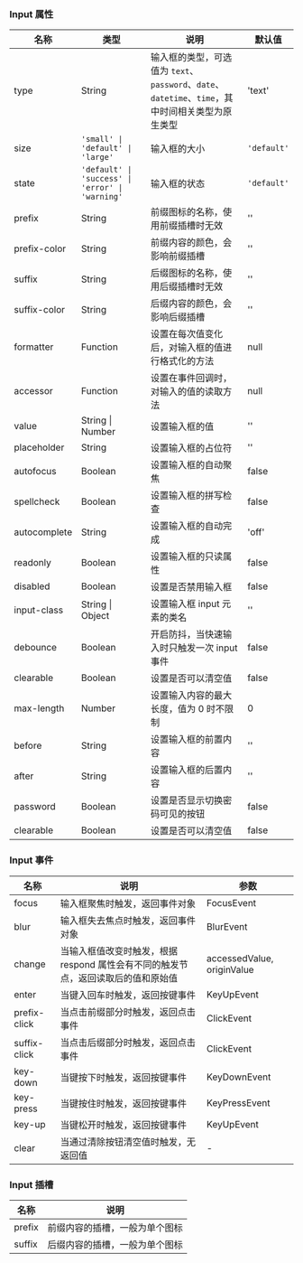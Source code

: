 ### Input 属性

| 名称         | 类型             | 说明                                                                                              | 默认值    |
| ------------ | ---------------- | ------------------------------------------------------------------------------------------------- | --------- |
| type         | String           | 输入框的类型，可选值为 `text`、`password`、`date`、`datetime`、`time`，其中时间相关类型为原生类型 | 'text'    |
| size         | `'small' \| 'default' \| 'large'`           | 输入框的大小                                                | `'default'` |
| state        | `'default' \| 'success' \| 'error' \| 'warning'`           | 输入框的状态                                   | `'default'` |
| prefix       | String           | 前缀图标的名称，使用前缀插槽时无效                                                                | ''        |
| prefix-color | String           | 前缀内容的颜色，会影响前缀插槽                                                                    | ''        |
| suffix       | String           | 后缀图标的名称，使用后缀插槽时无效                                                                | ''        |
| suffix-color | String           | 后缀内容的颜色，会影响后缀插槽                                                                    | ''        |
| formatter    | Function         | 设置在每次值变化后，对输入框的值进行格式化的方法                                                  | null      |
| accessor     | Function         | 设置在事件回调时，对输入的值的读取方法                                                            | null      |
| value        | String \| Number | 设置输入框的值                                                                                    | ''        |
| placeholder  | String           | 设置输入框的占位符                                                                                | ''        |
| autofocus    | Boolean          | 设置输入框的自动聚焦                                                                              | false     |
| spellcheck   | Boolean          | 设置输入框的拼写检查                                                                              | false     |
| autocomplete | String           | 设置输入框的自动完成                                                                              | 'off'     |
| readonly     | Boolean          | 设置输入框的只读属性                                                                              | false     |
| disabled     | Boolean          | 设置是否禁用输入框                                                                                | false     |
| input-class  | String \| Object | 设置输入框 input 元素的类名                                                                       | ''        |
| debounce     | Boolean          | 开启防抖，当快速输入时只触发一次 input 事件                                                       | false     |
| clearable    | Boolean          | 设置是否可以清空值                                                                                | false     |
| max-length   | Number           | 设置输入内容的最大长度，值为 0 时不限制                                                           | 0         |
| before       | String           | 设置输入框的前置内容                                                                              | ''        |
| after        | String           | 设置输入框的后置内容                                                                              | ''        |
| password     | Boolean          | 设置是否显示切换密码可见的按钮                                                                    | false     |
| clearable    | Boolean          | 设置是否可以清空值                                                                                | false     |

### Input 事件

| 名称            | 说明                                                                              | 参数                       |
| --------------- | --------------------------------------------------------------------------------- | -------------------------- |
| focus        | 输入框聚焦时触发，返回事件对象                                                    | FocusEvent                 |
| blur         | 输入框失去焦点时触发，返回事件对象                                                | BlurEvent                  |
| change       | 当输入框值改变时触发，根据 respond 属性会有不同的触发节点，返回读取后的值和原始值 | accessedValue, originValue |
| enter        | 当键入回车时触发，返回按键事件                                                    | KeyUpEvent                 |
| prefix-click | 当点击前缀部分时触发，返回点击事件                                                | ClickEvent                 |
| suffix-click | 当点击后缀部分时触发，返回点击事件                                                | ClickEvent                 |
| key-down     | 当键按下时触发，返回按键事件                                                      | KeyDownEvent               |
| key-press    | 当键按住时触发，返回按键事件                                                      | KeyPressEvent              |
| key-up       | 当键松开时触发，返回按键事件                                                      | KeyUpEvent                 |
| clear        | 当通过清除按钮清空值时触发，无返回值                                              | -                          |

### Input 插槽

| 名称   | 说明                           |
| ------ | ------------------------------ |
| prefix | 前缀内容的插槽，一般为单个图标 |
| suffix | 后缀内容的插槽，一般为单个图标 |
